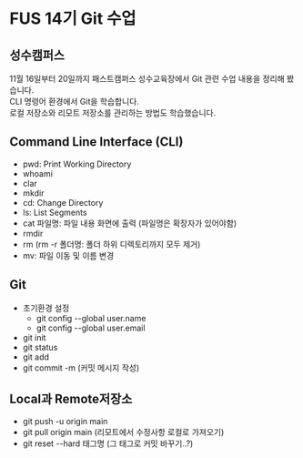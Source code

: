 # FUS 14기 Git 수업
## 성수캠퍼스
11월 16일부터 20일까지 패스트캠퍼스 성수교육장에서 Git 관련 수업 내용을 정리해 봤습니다.  
CLI 명령어 환경에서 Git을 학습합니다.  
로컬 저장소와 리모트 저장소를 관리하는 방법도 학습했습니다.  

## Command Line Interface (CLI)
- pwd: Print Working Directory
- whoami
- clar
- mkdir
- cd: Change Directory
- ls: List Segments
- cat 파일명: 파일 내용 화면에 출력 (파일명은 확장자가 있어야함)
- rmdir
- rm (rm -r 폴더명: 폴더 하위 디렉토리까지 모두 제거)
- mv: 파일 이동 및 이름 변경

## Git
- 초기환경 설정
  - git config --global user.name
  - git config --global user.email 
- git init
- git status
- git add
- git commit -m (커밋 메시지 작성) 

## Local과 Remote저장소
- git push -u origin main
- git pull origin main (리모트에서 수정사항 로컬로 가져오기)
- git reset --hard 태그명 (그 태그로 커밋 바꾸기..?)
